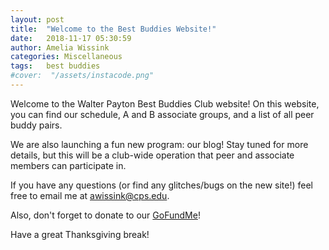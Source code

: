 ```yaml
---
layout: post
title:  "Welcome to the Best Buddies Website!"
date:   2018-11-17 05:30:59
author: Amelia Wissink
categories: Miscellaneous
tags:	best buddies
#cover:  "/assets/instacode.png"
---
```

Welcome to the Walter Payton Best Buddies Club website! On this website, you can find our schedule, A and B associate groups, and a list of all peer buddy pairs.

We are also launching a fun new program: our blog! Stay tuned for more details, but this will be a club-wide operation that peer and associate members can participate in.

If you have any questions (or find any glitches/bugs on the new site!) feel free to email me at awissink@cps.edu.

Also, don't forget to donate to our [GoFundMe](https://www.gofundme.com/payton-best-buddies-yearly-expenses)!

Have a great Thanksgiving break!
